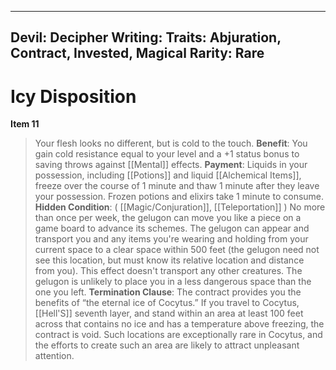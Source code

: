 
---
Devil: 
Decipher Writing: 
Traits: Abjuration, Contract, Invested, Magical
Rarity: Rare
---

# Icy Disposition

**Item 11**

> Your flesh looks no different, but is cold to the touch.
**Benefit**: You gain cold resistance equal to your level and a +1 status bonus to saving throws against [[Mental]] effects.
**Payment**: Liquids in your possession, including [[Potions]] and liquid [[Alchemical Items]], freeze over the course of 1 minute and thaw 1 minute after they leave your possession. Frozen potions and elixirs take 1 minute to consume.
**Hidden Condition**: ( [[Magic/Conjuration]], [[Teleportation]] ) No more than once per week, the gelugon can move you like a piece on a game board to advance its schemes. The gelugon can appear and transport you and any items you're wearing and holding from your current space to a clear space within 500 feet (the gelugon need not see this location, but must know its relative location and distance from you). This effect doesn't transport any other creatures. The gelugon is unlikely to place you in a less dangerous space than the one you left.
**Termination Clause**: The contract provides you the benefits of “the eternal ice of Cocytus.” If you travel to Cocytus, [[Hell'S]] seventh layer, and stand within an area at least 100 feet across that contains no ice and has a temperature above freezing, the contract is void. Such locations are exceptionally rare in Cocytus, and the efforts to create such an area are likely to attract unpleasant attention.
